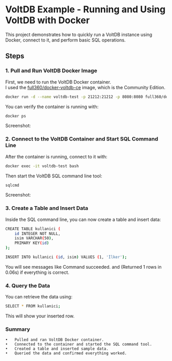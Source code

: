 # VoltDB Example - Running and Using VoltDB with Docker

This project demonstrates how to quickly run a VoltDB instance using Docker, connect to it, and perform basic SQL operations.

## Steps

### 1. Pull and Run VoltDB Docker Image

First, we need to run the VoltDB Docker container.  
I used the [full360/docker-voltdb-ce](https://hub.docker.com/r/full360/docker-voltdb-ce) image, which is the Community Edition.

```bash
docker run -d --name voltdb-test -p 21212:21212 -p 8080:8080 full360/docker-voltdb-ce
```
You can verify the container is running with:
```bash
docker ps
```
Screenshot:

### 2. Connect to the VoltDB Container and Start SQL Command Line

After the container is running, connect to it with:
```bash
docker exec -it voltdb-test bash
```
Then start the VoltDB SQL command line tool:
```bash
sqlcmd
```
Screenshot:

### 3. Create a Table and Insert Data
Inside the SQL command line, you can now create a table and insert data:
```bash
CREATE TABLE kullanici (
    id INTEGER NOT NULL,
    isim VARCHAR(50),
    PRIMARY KEY(id)
);

INSERT INTO kullanici (id, isim) VALUES (1, 'İlker');
```
You will see messages like Command succeeded. and (Returned 1 rows in 0.06s) if everything is correct.

### 4. Query the Data
You can retrieve the data using:
```bash
SELECT * FROM kullanici;
```
This will show your inserted row.

### Summary
	•	Pulled and ran VoltDB Docker container.
	•	Connected to the container and started the SQL command tool.
	•	Created a table and inserted sample data.
	•	Queried the data and confirmed everything worked.
